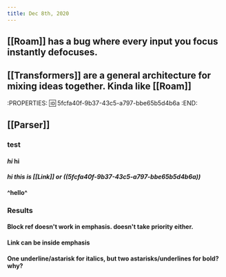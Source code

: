 ```yaml
---
title: Dec 8th, 2020
---
```


## [[Roam]] has a bug where every input you focus instantly defocuses.
## [[Transformers]] are a general architecture for mixing ideas together. Kinda like [[Roam]]
:PROPERTIES:
:id: 5fcfa40f-9b37-43c5-a797-bbe65b5d4b6a
:END:
## [[Parser]]
### test
#### *hi* **hi**
#### *hi this is [[Link]] or ((5fcfa40f-9b37-43c5-a797-bbe65b5d4b6a))*
#### ^hello^
### Results
#### Block ref doesn't work in emphasis. doesn't take priority either.
#### Link can be inside emphasis
#### One underline/astarisk for italics, but two astarisks/underlines for bold? why?
